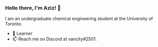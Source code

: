 ### Hello there, I'm Aziz! 👋

I am an undergraduate chemical engineering student at the University of Toronto.

- 🌱 Learner
- 📫 Reach me on Discord at vancity#2501.
